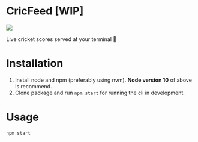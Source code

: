 # CricFeed [WIP]

[![](https://img.shields.io/badge/status-work%20in%20progress-green)]()

Live cricket scores served at your terminal 🏏

# Installation

1. Install node and npm (preferably using nvm). **Node version 10** of above is
   recommend.
2. Clone package and run `npm start` for running the cli in development.

# Usage

```
npm start
```

